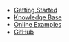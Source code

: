 - [Getting Started](getting-started/overview.md)
- [Knowledge Base](/knowledge-base)
- [Online Examples](/online-examples)
- [GitHub](https://github.com/zzzprojects/GraphDiff)
